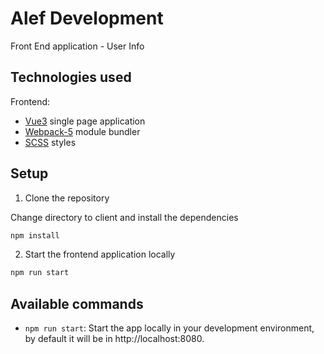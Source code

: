 # Alef Development

Front End application - User Info

## Technologies used

Frontend:

- [Vue3](https://vuejs.org/) single page application
- [Webpack-5](https://webpack.js.org/) module bundler
- [SCSS](https://sass-lang.com/guide) styles

## Setup

1. Clone the repository

Change directory to client and install the dependencies

```bash
npm install
```

2. Start the frontend application locally

```bash
npm run start
```

## Available commands

- `npm run start`: Start the app locally in your development environment, by default it will be in http://localhost:8080.
